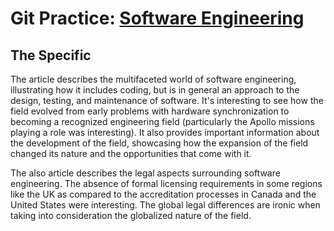 # Git Practice: [Software Engineering](https://en.wikipedia.org/wiki/Software_engineering)

## The Specific
The article describes the multifaceted world of software engineering, illustrating how it includes coding, but is in general an approach to the design, testing, and maintenance of software. It's interesting to see how the field evolved from early problems with hardware synchronization to becoming a recognized engineering field (particularly the Apollo missions playing a role was interesting). It also provides important information about the development of the field, showcasing how the expansion of the field changed its nature and the opportunities that come with it.

The also article describes the legal aspects surrounding software engineering. The absence of formal licensing requirements in some regions like the UK as compared to the accreditation processes in Canada and the United States were interesting. The global legal differences are ironic when taking into consideration the globalized nature of the field. 